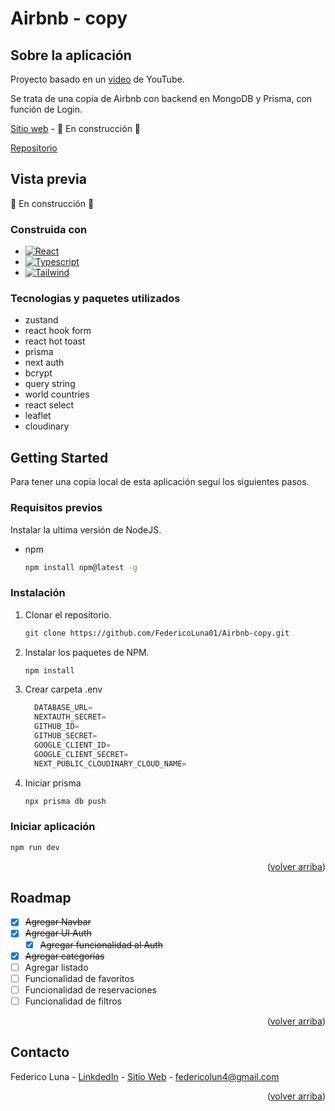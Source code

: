 <a name="readme-top"></a>

# Airbnb - copy

## Sobre la aplicación

Proyecto basado en un [video](https://www.youtube.com/watch?v=c_-b_isI4vg&list=WL&index=37&ab_channel=CodeWithAntonio) de YouTube.

Se trata de una copia de Airbnb con backend en MongoDB y Prisma, con función de Login.

[Sitio web]() - 🚧 En construcción 🚧

[Repositorio](https://github.com/FedericoLuna01/Airbnb-copy)

## Vista previa

🚧 En construcción 🚧

### Construida con

- [![React][React.js]][React-url]
- [![Typescript][Typescript]][Typescript-url]
- [![Tailwind][Tailwind]][Tailwind-url]

### Tecnologias y paquetes utilizados

- zustand
- react hook form
- react hot toast
- prisma
- next auth
- bcrypt
- query string
- world countries
- react select
- leaflet
- cloudinary

## Getting Started

Para tener una copia local de esta aplicación seguí los siguientes pasos.

### Requisitos previos

Instalar la ultima versión de NodeJS.

- npm
  ```sh
  npm install npm@latest -g
  ```

### Instalación

1. Clonar el repositorio.
   ```sh
   git clone https://github.com/FedericoLuna01/Airbnb-copy.git
   ```
2. Instalar los paquetes de NPM.
   ```sh
   npm install
   ```
3. Crear carpeta .env
   ```js
     DATABASE_URL=
     NEXTAUTH_SECRET=
     GITHUB_ID=
     GITHUB_SECRET=
     GOOGLE_CLIENT_ID=
     GOOGLE_CLIENT_SECRET=
     NEXT_PUBLIC_CLOUDINARY_CLOUD_NAME=
   ```
4. Iniciar prisma
   ```sh
   npx prisma db push
   ```

### Iniciar aplicación

```sh
npm run dev
```

<p align="right">(<a href="#readme-top">volver arriba</a>)</p>

<!-- ROADMAP -->

## Roadmap

- [x] ~~Agregar Navbar~~
- [x] ~~Agregar UI Auth~~
  - [x] ~~Agregar funcionalidad al Auth~~
- [x] ~~Agregar categorías~~
- [ ] Agregar listado
- [ ] Funcionalidad de favoritos
- [ ] Funcionalidad de reservaciones
- [ ] Funcionalidad de filtros

<p align="right">(<a href="#readme-top">volver arriba</a>)</p>

<!-- CONTACT -->

## Contacto

Federico Luna - [LinkdedIn](https://www.linkedin.com/in/federico-luna-dev/) - [Sitio Web](https://federicoluna.netlify.app) - federicolun4@gmail.com

<p align="right">(<a href="#readme-top">volver arriba</a>)</p>

<!-- MARKDOWN LINKS & IMAGES -->

[logo]: '/public/images/logo.png'
[React.js]: https://img.shields.io/badge/React-20232A?style=for-the-badge&logo=react&logoColor=61DAFB
[React-url]: https://reactjs.org/
[Typescript]: https://img.shields.io/badge/typescript-20232A?style=for-the-badge&logo=typescript&logoColor=61DAFB
[Typescript-url]: https://www.typescriptlang.org/
[Tailwind]: https://img.shields.io/badge/tailwindcss-20232A?style=for-the-badge&logo=tailwindcss&logoColor=61DAFB
[Tailwind-url]: https://tailwindcss.com/
